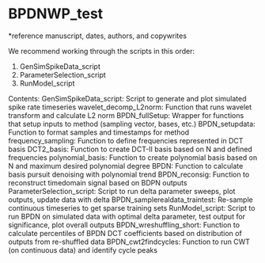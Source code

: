 # BPDNWP_test

*reference manuscript, dates, authors, and copywrites

We recommend working through the scripts in this order:
1)	GenSimSpikeData_script
2)	ParameterSelection_script
3)	RunModel_script

Contents:
GenSimSpikeData_script: Script to generate and plot simulated spike rate timeseries 
wavelet_decomp_L2norm: Function that runs wavelet transform and calculate L2 norm
BPDN_fullSetup: Wrapper for functions that setup inputs to method (sampling vector, bases, etc.)
BPDN_setupdata: Function to format samples and timestamps for method
frequency_sampling: Function to define frequencies represented in DCT basis
DCT2_basis: Function to create DCT-II basis based on N and defined frequencies 
polynomial_basis: Function to create polynomial basis based on N and maximum desired polynomial degree
BPDN: Function to calculate basis pursuit denoising with polynomial trend 
BPDN_reconsig: Function to reconstruct timedomain signal based on BDPN outputs
ParameterSelection_script: Script to run delta parameter sweeps, plot outputs, update data with delta
BPDN_samplerealdata_traintest: Re-sample continuous timeseries to get sparse training sets
RunModel_script: Script to run BPDN on simulated data with optimal delta parameter, test output for significance, plot overall outputs
BPDN_wreshuffling_short: Function to calculate percentiles of BPDN DCT coefficients based on distribution of outputs from re-shuffled data 
BPDN_cwt2findcycles: Function to run CWT (on continuous data) and identify cycle peaks
